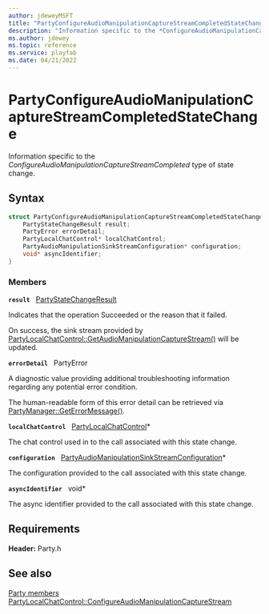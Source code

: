 ```yaml
---
author: jdeweyMSFT
title: "PartyConfigureAudioManipulationCaptureStreamCompletedStateChange"
description: "Information specific to the *ConfigureAudioManipulationCaptureStreamCompleted* type of state change."
ms.author: jdewey
ms.topic: reference
ms.service: playfab
ms.date: 04/21/2022
---
```


# PartyConfigureAudioManipulationCaptureStreamCompletedStateChange  

Information specific to the *ConfigureAudioManipulationCaptureStreamCompleted* type of state change.  

## Syntax  
  
```cpp
struct PartyConfigureAudioManipulationCaptureStreamCompletedStateChange : PartyStateChange {  
    PartyStateChangeResult result;  
    PartyError errorDetail;  
    PartyLocalChatControl* localChatControl;  
    PartyAudioManipulationSinkStreamConfiguration* configuration;  
    void* asyncIdentifier;  
}  
```
  
### Members  
  
**`result`** &nbsp; [PartyStateChangeResult](../enums/partystatechangeresult.md)  
  
Indicates that the operation Succeeded or the reason that it failed.
  
On success, the sink stream provided by [PartyLocalChatControl::GetAudioManipulationCaptureStream()](../classes/PartyLocalChatControl/methods/partylocalchatcontrol_getaudiomanipulationcapturestream.md) will be updated.
  
**`errorDetail`** &nbsp; PartyError  
  
A diagnostic value providing additional troubleshooting information regarding any potential error condition.
  
The human-readable form of this error detail can be retrieved via [PartyManager::GetErrorMessage()](../classes/PartyManager/methods/partymanager_geterrormessage.md).
  
**`localChatControl`** &nbsp; [PartyLocalChatControl](../classes/PartyLocalChatControl/partylocalchatcontrol.md)*  
  
The chat control used in to the call associated with this state change.
  
**`configuration`** &nbsp; [PartyAudioManipulationSinkStreamConfiguration](partyaudiomanipulationsinkstreamconfiguration.md)*  
  
The configuration provided to the call associated with this state change.
  
**`asyncIdentifier`** &nbsp; void*  
  
The async identifier provided to the call associated with this state change.
  
  
## Requirements  
  
**Header:** Party.h
  
## See also  
[Party members](../party_members.md)  
[PartyLocalChatControl::ConfigureAudioManipulationCaptureStream](../classes/PartyLocalChatControl/methods/partylocalchatcontrol_configureaudiomanipulationcapturestream.md)
  
  
